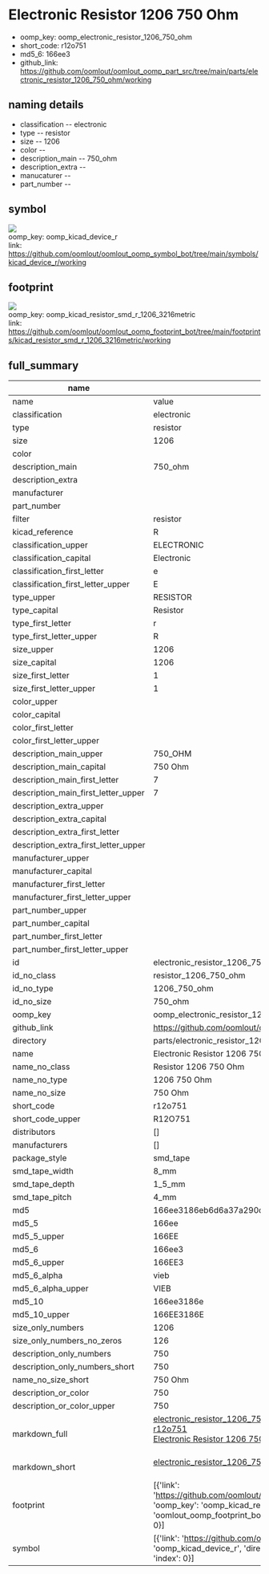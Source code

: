 # Electronic Resistor 1206 750 Ohm

  
* oomp_key: oomp_electronic_resistor_1206_750_ohm 
* short_code: r12o751
* md5_6: 166ee3  
* github_link: https://github.com/oomlout/oomlout_oomp_part_src/tree/main/parts/electronic_resistor_1206_750_ohm/working  
## naming details
* classification -- electronic
* type -- resistor
* size -- 1206
* color -- 
* description_main -- 750_ohm
* description_extra -- 
* manucaturer -- 
* part_number -- 



## symbol

![](symbol/{index}/working/working_600.png)  
oomp_key: oomp_kicad_device_r  
link: https://github.com/oomlout/oomlout_oomp_symbol_bot/tree/main/symbols/kicad_device_r/working  

## footprint

![](footprint/{index}/working/working_600.png)  
oomp_key: oomp_kicad_resistor_smd_r_1206_3216metric  
link: https://github.com/oomlout/oomlout_oomp_footprint_bot/tree/main/footprints/kicad_resistor_smd_r_1206_3216metric/working  

## full_summary
| name | value | 
| --- | --- | 
| name | value | 
| classification | electronic | 
| type | resistor | 
| size | 1206 | 
| color |  | 
| description_main | 750_ohm | 
| description_extra |  | 
| manufacturer |  | 
| part_number |  | 
| filter | resistor | 
| kicad_reference | R | 
| classification_upper | ELECTRONIC | 
| classification_capital | Electronic | 
| classification_first_letter | e | 
| classification_first_letter_upper | E | 
| type_upper | RESISTOR | 
| type_capital | Resistor | 
| type_first_letter | r | 
| type_first_letter_upper | R | 
| size_upper | 1206 | 
| size_capital | 1206 | 
| size_first_letter | 1 | 
| size_first_letter_upper | 1 | 
| color_upper |  | 
| color_capital |  | 
| color_first_letter |  | 
| color_first_letter_upper |  | 
| description_main_upper | 750_OHM | 
| description_main_capital | 750 Ohm | 
| description_main_first_letter | 7 | 
| description_main_first_letter_upper | 7 | 
| description_extra_upper |  | 
| description_extra_capital |  | 
| description_extra_first_letter |  | 
| description_extra_first_letter_upper |  | 
| manufacturer_upper |  | 
| manufacturer_capital |  | 
| manufacturer_first_letter |  | 
| manufacturer_first_letter_upper |  | 
| part_number_upper |  | 
| part_number_capital |  | 
| part_number_first_letter |  | 
| part_number_first_letter_upper |  | 
| id | electronic_resistor_1206_750_ohm | 
| id_no_class | resistor_1206_750_ohm | 
| id_no_type | 1206_750_ohm | 
| id_no_size | 750_ohm | 
| oomp_key | oomp_electronic_resistor_1206_750_ohm | 
| github_link | https://github.com/oomlout/oomlout_oomp_part_src/tree/main/parts/electronic_resistor_1206_750_ohm/working | 
| directory | parts/electronic_resistor_1206_750_ohm | 
| name | Electronic Resistor 1206 750 Ohm | 
| name_no_class | Resistor 1206 750 Ohm | 
| name_no_type | 1206 750 Ohm | 
| name_no_size | 750 Ohm | 
| short_code | r12o751 | 
| short_code_upper | R12O751 | 
| distributors | [] | 
| manufacturers | [] | 
| package_style | smd_tape | 
| smd_tape_width | 8_mm | 
| smd_tape_depth | 1_5_mm | 
| smd_tape_pitch | 4_mm | 
| md5 | 166ee3186eb6d6a37a290de5aa16e2a3 | 
| md5_5 | 166ee | 
| md5_5_upper | 166EE | 
| md5_6 | 166ee3 | 
| md5_6_upper | 166EE3 | 
| md5_6_alpha | vieb | 
| md5_6_alpha_upper | VIEB | 
| md5_10 | 166ee3186e | 
| md5_10_upper | 166EE3186E | 
| size_only_numbers | 1206 | 
| size_only_numbers_no_zeros | 126 | 
| description_only_numbers | 750 | 
| description_only_numbers_short | 750 | 
| name_no_size_short | 750 Ohm | 
| description_or_color | 750 | 
| description_or_color_upper | 750 | 
| markdown_full | [electronic_resistor_1206_750_ohm](https://github.com/oomlout/oomlout_oomp_part_src/tree/main/parts/electronic_resistor_1206_750_ohm/working)<br>[r12o751](https://github.com/oomlout/oomlout_oomp_part_src/tree/main/parts/electronic_resistor_1206_750_ohm/working)<br>[Electronic Resistor 1206 750 Ohm](https://github.com/oomlout/oomlout_oomp_part_src/tree/main/parts/electronic_resistor_1206_750_ohm/working)<br><br> | 
| markdown_short | [electronic_resistor_1206_750_ohm](https://github.com/oomlout/oomlout_oomp_part_src/tree/main/parts/electronic_resistor_1206_750_ohm/working)<br><br> | 
| footprint | [{'link': 'https://github.com/oomlout/oomlout_oomp_footprint_bot/tree/main/foootprntss/kicad_resistor_smd_r_1206_3216metric', 'oomp_key': 'oomp_kicad_resistor_smd_r_1206_3216metric', 'directory': 'oomlout_oomp_footprint_bot/footprints/kicad_resistor_smd_r_1206_3216metric//working/working.kicad_mod', 'index': 0}] | 
| symbol | [{'link': 'https://github.com/oomlout/oomlout_oomp_symbol_bot/tree/main/symbols/kicad_device_r', 'oomp_key': 'oomp_kicad_device_r', 'directory': 'oomlout_oomp_symbol_bot/symbols/kicad_device_r//working/working.kicad_sym', 'index': 0}] | 
